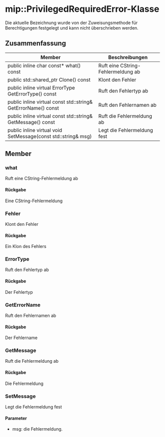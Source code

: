 # <a name="class-mipprivilegedrequirederror"></a>mip::PrivilegedRequiredError-Klasse 
Die aktuelle Bezeichnung wurde von der Zuweisungsmethode für Berechtigungen festgelegt und kann nicht überschrieben werden.
  
## <a name="summary"></a>Zusammenfassung
 Member                        | Beschreibungen                                
--------------------------------|---------------------------------------------
public inline char const* what() const  |  Ruft eine CString-Fehlermeldung ab
public std::shared_ptr<Error> Clone() const  |  Klont den Fehler
public inline virtual ErrorType GetErrorType() const  |  Ruft den Fehlertyp ab
public inline virtual const std::string& GetErrorName() const  |  Ruft den Fehlernamen ab
public inline virtual const std::string& GetMessage() const  |  Ruft die Fehlermeldung ab
public inline virtual void SetMessage(const std::string& msg)  |  Legt die Fehlermeldung fest
  
## <a name="members"></a>Member
  
### <a name="what"></a>what
Ruft eine CString-Fehlermeldung ab
  
#### <a name="returns"></a>Rückgabe
Eine CString-Fehlermeldung
  
### <a name="error"></a>Fehler
Klont den Fehler
  
#### <a name="returns"></a>Rückgabe
Ein Klon des Fehlers
  
### <a name="errortype"></a>ErrorType
Ruft den Fehlertyp ab
  
#### <a name="returns"></a>Rückgabe
Der Fehlertyp
  
### <a name="geterrorname"></a>GetErrorName
Ruft den Fehlernamen ab
  
#### <a name="returns"></a>Rückgabe
Der Fehlername
  
### <a name="getmessage"></a>GetMessage
Ruft die Fehlermeldung ab
  
#### <a name="returns"></a>Rückgabe
Die Fehlermeldung
  
### <a name="setmessage"></a>SetMessage
Legt die Fehlermeldung fest
  
#### <a name="parameters"></a>Parameter
* msg: die Fehlermeldung.